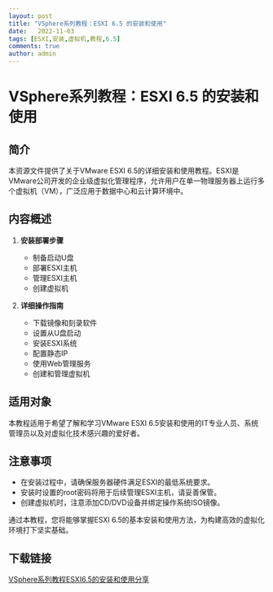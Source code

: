 ```yaml
---
layout: post
title: "VSphere系列教程：ESXI 6.5 的安装和使用"
date:   2022-11-03
tags: [ESXI,安装,虚拟机,教程,6.5]
comments: true
author: admin
---
```

# VSphere系列教程：ESXI 6.5 的安装和使用

## 简介
本资源文件提供了关于VMware ESXI 6.5的详细安装和使用教程。ESXI是VMware公司开发的企业级虚拟化管理程序，允许用户在单一物理服务器上运行多个虚拟机（VM），广泛应用于数据中心和云计算环境中。

## 内容概述
1. **安装部署步骤**
   - 制备启动U盘
   - 部署ESXI主机
   - 管理ESXI主机
   - 创建虚拟机

2. **详细操作指南**
   - 下载镜像和刻录软件
   - 设置从U盘启动
   - 安装ESXI系统
   - 配置静态IP
   - 使用Web管理服务
   - 创建和管理虚拟机

## 适用对象
本教程适用于希望了解和学习VMware ESXI 6.5安装和使用的IT专业人员、系统管理员以及对虚拟化技术感兴趣的爱好者。

## 注意事项
- 在安装过程中，请确保服务器硬件满足ESXI的最低系统要求。
- 安装时设置的root密码将用于后续管理ESXI主机，请妥善保管。
- 创建虚拟机时，注意添加CD/DVD设备并绑定操作系统ISO镜像。

通过本教程，您将能够掌握ESXI 6.5的基本安装和使用方法，为构建高效的虚拟化环境打下坚实基础。

## 下载链接

[VSphere系列教程ESXI6.5的安装和使用分享](https://pan.quark.cn/s/5de8e049116c)